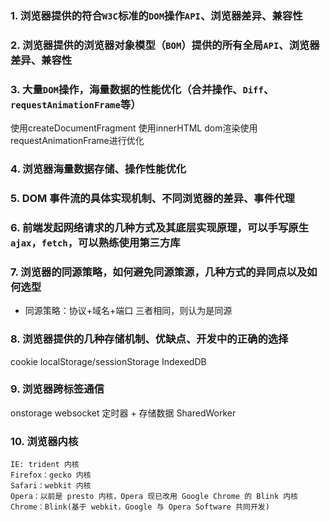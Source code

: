 ### 1. 浏览器提供的符合`W3C`标准的`DOM`操作`API`、浏览器差异、兼容性
### 2. 浏览器提供的浏览器对象模型（`BOM`）提供的所有全局`API`、浏览器差异、兼容性
### 3. 大量`DOM`操作，海量数据的性能优化（合并操作、`Diff`、`requestAnimationFrame`等）
使用createDocumentFragment
使用innerHTML
dom渲染使用requestAnimationFrame进行优化

### 4. 浏览器海量数据存储、操作性能优化
### 5. DOM 事件流的具体实现机制、不同浏览器的差异、事件代理
### 6. 前端发起网络请求的几种方式及其底层实现原理，可以手写原生`ajax`，`fetch`，可以熟练使用第三方库
### 7. 浏览器的同源策略，如何避免同源策源，几种方式的异同点以及如何选型

- 同源策略：协议+域名+端口 三者相同，则认为是同源

### 8. 浏览器提供的几种存储机制、优缺点、开发中的正确的选择

cookie
localStorage/sessionStorage
IndexedDB

### 9. 浏览器跨标签通信
onstorage
websocket
定时器 + 存储数据
SharedWorker
### 10. 浏览器内核
    IE: trident 内核
    Firefox：gecko 内核
    Safari：webkit 内核
    Opera：以前是 presto 内核，Opera 现已改用 Google Chrome 的 Blink 内核
    Chrome：Blink(基于 webkit，Google 与 Opera Software 共同开发)
